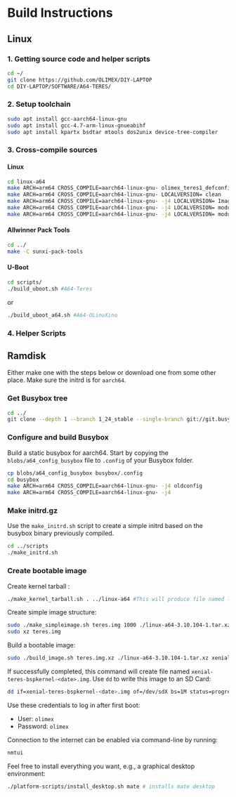 # Build Instructions

## Linux

### 1. Getting source code and helper scripts
```bash
cd ~/
git clone https://github.com/OLIMEX/DIY-LAPTOP
cd DIY-LAPTOP/SOFTWARE/A64-TERES/
```
### 2. Setup toolchain
```bash
sudo apt install gcc-aarch64-linux-gnu
sudo apt install gcc-4.7-arm-linux-gnueabihf
sudo apt install kpartx bsdtar mtools dos2unix device-tree-compiler
```

### 3. Cross-compile sources

#### Linux
```bash
cd linux-a64
make ARCH=arm64 CROSS_COMPILE=aarch64-linux-gnu- olimex_teres1_defconfig
make ARCH=arm64 CROSS_COMPILE=aarch64-linux-gnu- LOCALVERSION= clean
make ARCH=arm64 CROSS_COMPILE=aarch64-linux-gnu- -j4 LOCALVERSION= Image
make ARCH=arm64 CROSS_COMPILE=aarch64-linux-gnu- -j4 LOCALVERSION= modules
make ARCH=arm64 CROSS_COMPILE=aarch64-linux-gnu- -j4 LOCALVERSION= modules_install  INSTALL_MOD_PATH=out INSTALL_MOD_STRIP=1
```

#### Allwinner Pack Tools 
```bash
cd ../
make -C sunxi-pack-tools
```
#### U-Boot
```bash
cd scripts/
./build_uboot.sh #A64-Teres
```
or

```bash
./build_uboot_a64.sh #A64-OLinuXino
```

### 4. Helper Scripts

## Ramdisk
Either make one with the steps below or download one from some other place.
Make sure the initrd is for `aarch64`.

### Get Busybox tree
```bash
cd ../
git clone --depth 1 --branch 1_24_stable --single-branch git://git.busybox.net/busybox busybox
```

### Configure and build Busybox

Build a static busybox for aarch64. Start by copying the `blobs/a64_config_busybox`
file to `.config` of your Busybox folder.

```bash
cp blobs/a64_config_busybox busybox/.config
cd busybox 
make ARCH=arm64 CROSS_COMPILE=aarch64-linux-gnu- -j4 oldconfig
make ARCH=arm64 CROSS_COMPILE=aarch64-linux-gnu- -j4
```

### Make initrd.gz
Use the `make_initrd.sh` script to create a simple initrd based on the busybox binary previously compiled.

```bash
cd ../scripts
./make_initrd.sh
```
### Create bootable image
Create kernel tarball :
```bash 
./make_kernel_tarball.sh . ../linux-a64 #This will produce file named linux-a64-xx.yy.zz.tar.xz 
```

Create simple image structure:
```bash
sudo ./make_simpleimage.sh teres.img 1000 ./linux-a64-3.10.104-1.tar.xz 
sudo xz teres.img
```

Build a bootable image:
```bash
sudo ./build_image.sh teres.img.xz ./linux-a64-3.10.104-1.tar.xz xenial
```

If successfully completed, this command will create file named `xenial-teres-bspkernel-<date>.img`.
Use `dd` to write this image to an SD Card:

```bash
dd if=xenial-teres-bspkernel-<date>.img of=/dev/sdX bs=1M status=progress
```

Use these credentials to log in after first boot:
- User: `olimex`
- Password: `olimex`

Connection to the internet can be enabled via command-line by running:
```bash
nmtui
```

Feel free to install everything you want, e.g., a graphical desktop environment: 
```bash
./platform-scripts/install_desktop.sh mate # installs mate desktop
```
